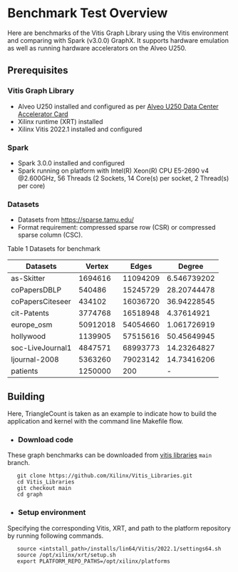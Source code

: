 # Benchmark Test Overview

Here are benchmarks of the Vitis Graph Library using the Vitis environment and comparing with Spark (v3.0.0) GraphX. It supports hardware emulation as well as running hardware accelerators on the Alveo U250.

## Prerequisites

### Vitis Graph Library
- Alveo U250 installed and configured as per [Alveo U250 Data Center Accelerator Card](https://www.xilinx.com/products/boards-and-kits/alveo/u250.html#gettingStarted)
- Xilinx runtime (XRT) installed
- Xilinx Vitis 2022.1 installed and configured

### Spark
- Spark 3.0.0 installed and configured
- Spark running on platform with Intel(R) Xeon(R) CPU E5-2690 v4 @2.600GHz, 56 Threads (2 Sockets, 14 Core(s) per socket, 2 Thread(s) per core)

### Datasets
- Datasets from https://sparse.tamu.edu/
- Format requirement: compressed sparse row (CSR) or compressed sparse column (CSC).

Table 1 Datasets for benchmark

|   Datasets         |  Vertex  |   Edges   |   Degree    |
|--------------------|----------|-----------|-------------|
|  as-Skitter        | 1694616  |  11094209 | 6.546739202 |
|  coPapersDBLP      | 540486   |  15245729 | 28.20744478 |
|  coPapersCiteseer  | 434102   |  16036720 | 36.94228545 |
|  cit-Patents       | 3774768  |  16518948 | 4.37614921  |
|  europe_osm        | 50912018 |  54054660 | 1.061726919 |
|  hollywood         | 1139905  |  57515616 | 50.45649945 |
|  soc-LiveJournal1  | 4847571  |  68993773 | 14.23264827 |
|  ljournal-2008     | 5363260  |  79023142 | 14.73416206 |
|  patients          | 1250000  |  200      |      -      |

## Building

Here, TriangleCount is taken as an example to indicate how to build the application and kernel with the command line Makefile flow.

- ### Download code

These graph benchmarks can be downloaded from [vitis libraries](https://github.com/Xilinx/Vitis_Libraries.git) ``main`` branch.

```
   git clone https://github.com/Xilinx/Vitis_Libraries.git
   cd Vitis_Libraries
   git checkout main
   cd graph
```

- ### Setup environment

Specifying the corresponding Vitis, XRT, and path to the platform repository by running following commands.

```
   source <intstall_path>/installs/lin64/Vitis/2022.1/settings64.sh
   source /opt/xilinx/xrt/setup.sh
   export PLATFORM_REPO_PATHS=/opt/xilinx/platforms
```
